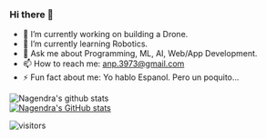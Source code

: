### Hi there 👋

- 🔭 I’m currently working on building a Drone. 
- 🌱 I’m currently learning Robotics. 
- 💬 Ask me about Programming, ML, AI, Web/App Development.
- 📫 How to reach me: anp.3973@gmail.com
- ⚡ Fun fact about me: Yo hablo Espanol. Pero un poquito...

![Nagendra's github stats](https://github-readme-stats.vercel.app/api?username=nagi1998&show_icons=true&hide_border=true)
<br />
  [![Nagendra's GitHub stats](https://github-readme-stats.vercel.app/api?username=nagi1998)](https://github.com/nagi1998/github-readme-stats)

![visitors](https://visitor-badge.laobi.icu/badge?page_id=nagi1998.nagi1998)



